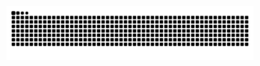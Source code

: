<div align="center">
<img src="https://github.com/italordsantos/italordsantos/blob/output/github-contribution-grid-snake.svg" alt="cobrinha" /> 
</div>
